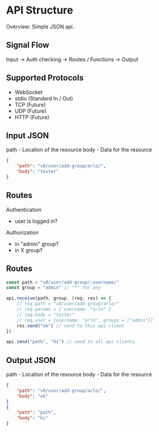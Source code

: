 # API Structure

Overview: Simple JSON api. 

## Signal Flow

Input -> Auth checking -> Routes / Functions -> Output

## Supported Protocols

- WebSocket
- stdio (Standard In / Out)
- TCP (Future)
- UDP (Future)
- HTTP (Future)

## Input JSON

path - Location of the resource
body - Data for the resource

```json
{
    "path": "v0/user/add-group/arlo/",
    "body": "tester"
}
```

## Routes

Authentication
- user is logged in?

Authorization
- in "admin" group?
- in X group?

## Routes

```js
const path = "v0/user/add-group/:username/"
const group = "admin" // "*" for any

api.receive(path, group, (req, res) => {
    // req.path = "v0/user/add-group/arlo/"
    // req.params = { username: "arlo" }
    // req.body = "tester"
    // req.user = {username: "arlo", groups = ["admin"]}
    res.send("ok") // send to this api client
})

api.send("path", "hi") // send to all api clients
```

## Output JSON

path - Location of the resource
body - Data for the resource

```json
{
    "path": "v0/user/add-group/arlo/",
    "body": "ok"
}
{
    "path": "path",
    "body": "hi"
}
```
